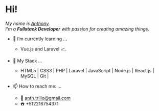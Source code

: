 # Hi!
_My name is [Anthony](https://www.linkedin.com/in/anthonytrillo/).  
I'm a __Fullstack Developer__ with passion for creating amazing things._

- 🌱 I’m currently learning ...
  - Vue.js and Laravel :chart_with_upwards_trend:.
  
- :briefcase: My Stack ...  
  - HTML5 | CSS3 | PHP | Laravel | JavaScript | Node.js | React.js | MySQL | Git |  
  
- 📫 How to reach me: ...  
  - :email: anth.trillo@gmail.com  
  - :phone: +512216754371
